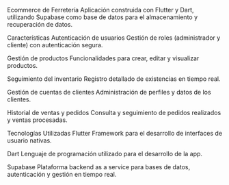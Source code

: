 Ecommerce de Ferretería
Aplicación construida con Flutter y Dart, utilizando Supabase como base de datos para el almacenamiento y recuperación de datos.

Características
Autenticación de usuarios
Gestión de roles (administrador y cliente) con autenticación segura.

Gestión de productos
Funcionalidades para crear, editar y visualizar productos.

Seguimiento del inventario
Registro detallado de existencias en tiempo real.

Gestión de cuentas de clientes
Administración de perfiles y datos de los clientes.

Historial de ventas y pedidos
Consulta y seguimiento de pedidos realizados y ventas procesadas.

Tecnologías Utilizadas
Flutter
Framework para el desarrollo de interfaces de usuario nativas.

Dart
Lenguaje de programación utilizado para el desarrollo de la app.

Supabase
Plataforma backend as a service para bases de datos, autenticación y gestión en tiempo real.

